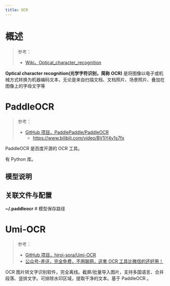 ```yaml
---
title: OCR
---
```


# 概述

> 参考：
> - [Wiki，Optical_character_recognition](https://en.wikipedia.org/wiki/Optical_character_recognition)

**Optical character recognition(光学字符识别，简称 OCR)** 是将图像以电子或机械方式转换为机器编码文本，无论是来自扫描文档、文档照片、场景照片、叠加在图像上的字母文字等

# PaddleOCR

> 参考：
> - [GitHub 项目，PaddlePaddle/PaddleOCR](https://github.com/PaddlePaddle/PaddleOCR)
>     - <https://www.bilibili.com/video/BV1iY4y1s7fx>

PaddleOCR 是百度开源的 OCR 工具。

有 Python 库。

## 模型说明



## 关联文件与配置

**~/.paddleocr** # 模型保存路径

# Umi-OCR

> 参考：
> - [GitHub 项目，hiroi-sora/Umi-OCR](https://github.com/hiroi-sora/Umi-OCR)
> - [公众号-差评，完全免费，不用联网，这套 OCR 工具比微信的还好用！](https://mp.weixin.qq.com/s/lkoBOAYCdIY8F2Y6FCR-7w)

OCR 图片转文字识别软件，完全离线。截屏/批量导入图片，支持多国语言、合并段落、竖排文字。可排除水印区域，提取干净的文本。基于 PaddleOCR 。
